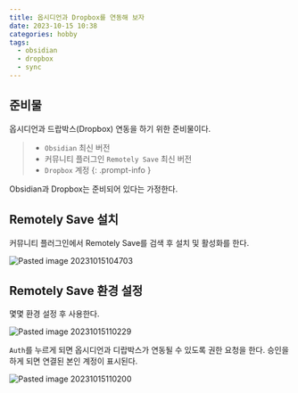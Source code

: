 ```yaml
---
title: 옵시디언과 Dropbox를 연동해 보자
date: 2023-10-15 10:38
categories: hobby
tags:
  - obsidian
  - dropbox
  - sync
---
```


## 준비물

옵시디언과 드랍박스(Dropbox) 연동을 하기 위한 준비물이다.

> - `Obsidian` 최신 버전
> - 커뮤니티 플러그인 `Remotely Save` 최신 버전
> - `Dropbox` 계정
{: .prompt-info }

Obsidian과 Dropbox는 준비되어 있다는 가정한다.

## Remotely Save 설치

커뮤니티 플러그인에서 Remotely Save를 검색 후 설치 및 활성화를 한다.

![Pasted image 20231015104703](https://github.com/yeonkyupark/yeonkyupark.github.io/assets/72383349/fe26133e-83bb-4a84-bfc9-85023df8397e)

## Remotely Save 환경 설정

몇몇 환경 설정 후 사용한다.

![Pasted image 20231015110229](https://github.com/yeonkyupark/yeonkyupark.github.io/assets/72383349/9a5ad58f-6fad-47a6-985b-55118791615b)

`Auth`를 누르게 되면 옵시디언과 디랍박스가 연동될 수 있도록 권한 요청을 한다. 승인을 하게 되면 연결된 본인 계정이 표시된다.

![Pasted image 20231015110200](https://github.com/yeonkyupark/yeonkyupark.github.io/assets/72383349/7df9a211-456d-4165-89d6-802bcf4c6326)

